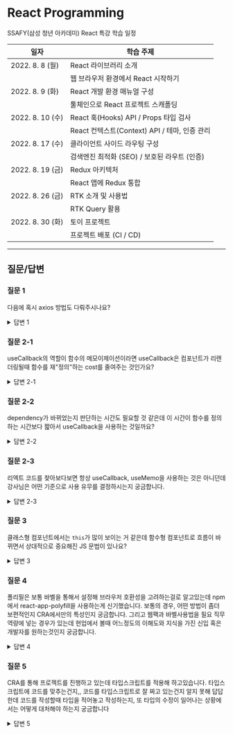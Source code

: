 # React Programming

SSAFY(삼성 청년 아카데미) React 특강 학습 일정

| 일자             | 학습 주제                                     |
| ---------------- | --------------------------------------------- |
| 2022. 8. 8 (월)  | React 라이브러리 소개                         |
|                  | 웹 브라우저 환경에서 React 시작하기           |
| 2022. 8. 9 (화)  | React 개발 환경 매뉴얼 구성                   |
|                  | 툴체인으로 React 프로젝트 스캐폴딩            |
| 2022. 8. 10 (수) | React 훅(Hooks) API / Props 타입 검사         |
|                  | React 컨텍스트(Context) API / 테마, 인증 관리 |
| 2022. 8. 17 (수) | 클라이언트 사이드 라우팅 구성                 |
|                  | 검색엔진 최적화 (SEO) / 보호된 라우트 (인증)  |
| 2022. 8. 19 (금) | Redux 아키텍처                                |
|                  | React 앱에 Redux 통합                         |
| 2022. 8. 26 (금) | RTK 소개 및 사용법                            |
|                  | RTK Query 활용                                |
| 2022. 8. 30 (화) | 토이 프로젝트                                 |
|                  | 프로젝트 배포 (CI / CD)                       |

---

## 질문/답변

### 질문 1

다음에 혹시 axios 방법도 다뤄주시나요?

<details>
  <summary>답변 1</summary>
  <br/>
  
  넵 ^^ [Axios](https://axios-http.com/kr/) 라이브러리를 사용한 실습도 다룰 예정입니다.
</details>

### 질문 2-1

useCallback의 역할이 함수의 메모이제이션이라면 useCallback은 컴포넌트가 리렌더링될때 함수를 재"정의"하는 cost를 줄여주는 것인가요?

<details>
  <summary>답변 2-1</summary>
  <br/>
  
  네. 말씀하신대로 함수가 재 정의 되는 비용을 줄여주므로 메모리 누수를 방지할 수 있고, 나아가 불필요하게 다시 렌더링 되는 컴포넌트로 인해 성능이 저하되는 문제를 해결할 수 있습니다.
</details>

### 질문 2-2

dependency가 바뀌었는지 판단하는 시간도 필요할 것 같은데 이 시간이 함수를 정의하는 시간보다 짧아서 useCallback을 사용하는 것일까요?

<details>
  <summary>답변 2-2</summary>
  <br/>
  
  네. 말씀하신대로 함수가 재 정의 되는 비용을 줄여주므로 메모리 누수를 방지할 수 있고, 나아가 불필요하게 다시 렌더링 되는 컴포넌트로 인해 성능이 저하되는 문제를 해결할 수 있습니다.
</details>

### 질문 2-3

리엑트 코드를 찾아보다보면 항상 useCallback, useMemo을 사용하는 것은 아니던데 강사님은 어떤 기준으로 사용 유무를 결정하시는지 궁금합니다.

<details>
  <summary>답변 2-3</summary>
  <br/>
  
  하위 컴포넌트(예: \<Button\>)에 '함수' 타입을 `prop`으로 전달해야 할 때 `useCallback` 훅을 사용하는데 반해, 표준 HTML 요소(예: \<button\>)를 사용할 때는 `useCallback` 훅을 사용하지 않는 것이 권장됩니다. 2-2번 질문에 대한 답변에서 말씀드린 것이 우려되는 상황인데 HTML 표준 요소는 그러한 문제가 없으므로 `useCallback` 훅 없이 사용하는 것이 더 낫습니다. (요약: 컴포넌트에 함수 타입을 전달할 경우 훅 사용 / HTML 표준 요소에는 사용 안 함)
</details>

### 질문 3

클래스형 컴포넌트에서는 `this`가 많이 보이는 거 같은데 함수형 컴포넌트로 흐름이 바뀌면서 상대적으로 중요해진 JS 문법이 있나요?

<details>
  <summary>답변 3</summary>
  <br/>
  
  JS 문법도 문법이지만, 메모이제이션 패턴 활용이 주이므로 해당 패턴에 대해 이해하면 좋을 것 같습니다. 오히려 문법은 함수를 사용하는 것이 클래스 보다 간결하고 쉽습니다. ^^ 그럼에도 몇가지 생각나는 것을 나열하면 '구조 분해 할당', '나머지 매개변수', '화살표 함수 식', '배열 메서드(mutation 하지 않는)' 등 입니다.
</details>

### 질문 4

폴리필은 보통 바벨을 통해서 설정해 브라우저 호환성을 고려하는걸로 알고있는데 npm에서 react-app-polyfill을 사용하는게 신기했습니다. 보통의 경우, 어떤 방법이 좀더 보편적인지 CRA에서만의 특성인지 궁금합니다. 그리고 웹팩과 바벨사용법을 필요 직무 역량에 넣는 경우가 있는데 현업에서 볼때 어느정도의 이해도와 지식을 가진 신입 혹은 개발자를 원하는것인지 궁금합니다.

<details>
  <summary>답변 4</summary>
  <br/>
  
  보편적인 방법의 기준은 어떤 도구를 사용하는가에 따라 달라질 것입니다. `react-app-polyfill`은 Create React App 도구에 최적화 된 폴리필 라이브러리 입니다. 반면 `core-js`, `regenerator-runtime` 등을 사용한 폴리필(`@babel/polyfill`은 더 이상 사용이 권장되지 않음)은 CRA 도구에만 국한되지 않으므로 범용적으로 사용 가능합니다.

그리고 Babel, Webpack 등 도구의 필요성을 이해하고, 기본적인 사용법을 알고 있다면 좋습니다. 도구 별 사용 목적과 도구에서 제공하는 콘셉 등에 대해 바로 알고, 문제가 발생할 경우 문제를 해결할 수 있을 정도의 검색, 반영 능력이 요구될 것입니다.

</details>

### 질문 5

CRA를 통해 프로젝트를 진행하고 있는데 타입스크립트를 적용해 하고있습니다. 타입스크립트에 코드를 맞추는건지,, 코드를 타입스크립트로 잘 짜고 있는건지 알지 못해 답답한데 코드를 작성할때 타입을 적어놓고 작성하는지, 또 타입의 수정이 일어나는 상황에서는 어떻게 대처해야 하는지 궁금합니다

<details>
  <summary>답변 5</summary>
  <br/>
  
  질문은 "당신은 어떻게 하는가?"를 물어본 것이므로 순수하게 제 입장에서 답변드려 봅니다.
  수업에서 말씀드렸 듯이 저는 Designer이고, Design은 "설계"를 의미합니다. 그러므로 저는 디자인을 할 때 먼저 설계를 합니다.
  예를 들어 발표 자료를 디자인 해야 하는 경우, 다음 절차에 따라 구현합니다.

1. 발표 주제 이해/정리
1. 발표 방식 조사/분석/선택
1. 러프한 발표 슬라이드 작성(스토리텔링, 와이어프레임)
1. 발표 자료 무드보드 작성
1. 발표 자료에 사용 될 포토,클립아트 검색/구매 또는 직접 제작
1. 발표 슬라이드 구성(시각 디자인, 필요한 경우 애니메이션 또한 제작)
1. 발표 자료 검토/브리핑 준비
1. 발표 진행

Develop 또한 "구현을 위한 설계"가 필요하죠.
그러므로 구현해야 할 애플리케이션 UI를 분석한 후, 구현에 앞서 어떤 props를 또는 state를 관리해야 할 지 고민합니다.
TypeScript를 사용한다면 유틸리티 함수 또는 클래스, 컴포넌트 설계 과정에서 어떤 타입이 필요한 지 설계하고 들어갑니다.

설계를 꼼꼼하게 잘한 경우, 예측대로 구현할 수 있어 수정이 발생하는 경우가 줄어듭니다.
대부분의 웹툰 작가가 작화 시간보다 콘티 작성에 보다 많은 시간을 할애하는 것 또한 같은 이유입니다.
콘티를 대충 그리면 작화를 그리다가 중간에 엎고 다시 그려야 하기 때문입니다. (수정... 수정... 수정...)

결론은 타입 수정이 발생하지 않도록 꼼꼼하게 UI를 분석하고, 설계하는 것을 권장합니다.
하지만 그럼에도 불구하고 수정이 발생할 수 있습니다. 그런 경우 우선 주어진 상황에 맞춰 문제를 해결하는 경험을 갖는 것이 좋습니다.
그리고 코드 리뷰를 통해 예측과 달리 수정 상황이 왜 발생한 것인지 분석하고, 다음 설계 과정에서는 같은 경험을 하지 않을 수 있도록 대비할 필요가 있습니다.

</details>
